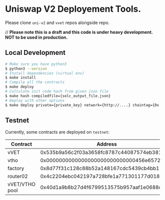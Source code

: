 # Uniswap V2 Deployement Tools.

Please clone `uni-v2` and `vvet` repos alongside repo.

// **Please note this is a draft and this code is under heavy development. NOT to be used in production.**

## Local Development
```bash
# Make sure you have python3
$ python3 --version
# Install dependencies (virtual env)
$ make install
# Compile all the contracts
$ make deploy
# Calculate init code hash from given json file
$ make hash compiledfile={solc_output_file.json}
# Deploy with other options
$ make deploy private={private_key} network={http://....} chaintag={0x..}
```

## Testnet

Currently, some contracts are deployed on `testnet`:

| Contract       | Address                                    |
| -------------- | ------------------------------------------ |
| vVET           | 0x535b9a56c2f03a3658fc8787c44087574eb381fd |
| vtho           | 0x0000000000000000000000000000456e65726779 |
| factory        | 0x8d77f31c128c88b52a148167cdc5439cb4bb11db |
| router02       | 0x4c2204ebc042197a728bfe1a771301177d018e32 |
| vVET/VTHO pool | 0x40d1a9b8b27d4f6799513575b957aaf1e0688d8a |

